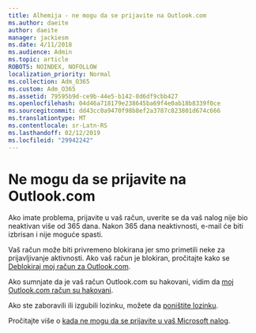 ```yaml
---
title: Alhemija - ne mogu da se prijavite na Outlook.com
ms.author: daeite
author: daeite
manager: jackiesm
ms.date: 4/11/2018
ms.audience: Admin
ms.topic: article
ROBOTS: NOINDEX, NOFOLLOW
localization_priority: Normal
ms.collection: Adm_O365
ms.custom: Adm_O365
ms.assetid: 79595b9d-ce9b-44e5-b142-8d6df9cbb427
ms.openlocfilehash: 04d46a718179e238645ba69f4e0ab18b8339f0ce
ms.sourcegitcommit: dd43cc0a9470f98b8ef2a3787c823801d674c666
ms.translationtype: MT
ms.contentlocale: sr-Latn-RS
ms.lasthandoff: 02/12/2019
ms.locfileid: "29942242"
---
```

# <a name="cant-sign-in-to-outlookcom"></a>Ne mogu da se prijavite na Outlook.com

Ako imate problema, prijavite u vaš račun, uverite se da vaš nalog nije bio neaktivan više od 365 dana. Nakon 365 dana neaktivnosti, e-mail će biti izbrisan i nije moguće spasti.
  
Vaš račun može biti privremeno blokirana jer smo primetili neke za prijavljivanje aktivnosti. Ako vaš račun je blokiran, pročitajte kako se [Deblokiraj moj račun za Outlook.com](https://support.office.com/article/f4ad2701-d166-4d8b-8a6a-9af2a1f8a4c4.aspx). 
  
Ako sumnjate da je vaš račun Outlook.com su hakovani, vidim da [moj Outlook.com račun su hakovani](https://support.office.com/article/35993ac5-ac2f-494e-aacb-5232dda453d8.aspx).
  
Ako ste zaboravili ili izgubili lozinku, možete da [poništite lozinku](https://go.microsoft.com/fwlink/p/?LinkID=242804).
  
Pročitajte više o [kada ne mogu da se prijavite u vaš Microsoft nalog](https://go.microsoft.com/fwlink/p/?linkid=837479).
  

